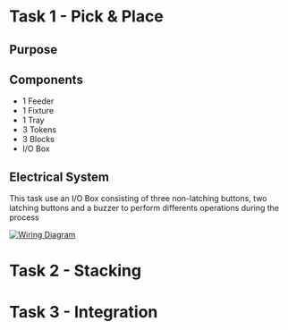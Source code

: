 # Task 1 - Pick & Place
## Purpose

## Components
- 1 Feeder
- 1 Fixture
- 1 Tray
- 3 Tokens
- 3 Blocks
- I/O Box
## Electrical System
This task use an I/O Box consisting of three non-latching buttons, two latching buttons and a buzzer to perform differents operations during the process

[![Wiring Diagram](https://img.shields.io/badge/Wiring%20Diagram-blue?style=for-the-badge)](IO%20Box/Task%201%20&%202/Wiring%20Diagram.md)
# Task 2 - Stacking

# Task 3 - Integration

